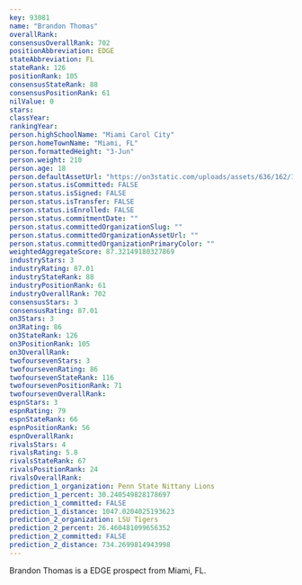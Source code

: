 ```yaml
---
key: 93081
name: "Brandon Thomas"
overallRank: 
consensusOverallRank: 702
positionAbbreviation: EDGE
stateAbbreviation: FL
stateRank: 126
positionRank: 105
consensusStateRank: 88
consensusPositionRank: 61
nilValue: 0
stars: 
classYear: 
rankingYear: 
person.highSchoolName: "Miami Carol City"
person.homeTownName: "Miami, FL"
person.formattedHeight: "3-Jun"
person.weight: 210
person.age: 18
person.defaultAssetUrl: "https://on3static.com/uploads/assets/636/162/162636.jpeg"
person.status.isCommitted: FALSE
person.status.isSigned: FALSE
person.status.isTransfer: FALSE
person.status.isEnrolled: FALSE
person.status.commitmentDate: ""
person.status.committedOrganizationSlug: ""
person.status.committedOrganizationAssetUrl: ""
person.status.committedOrganizationPrimaryColor: ""
weightedAggregateScore: 87.32149180327869
industryStars: 3
industryRating: 87.01
industryStateRank: 88
industryPositionRank: 61
industryOverallRank: 702
consensusStars: 3
consensusRating: 87.01
on3Stars: 3
on3Rating: 86
on3StateRank: 126
on3PositionRank: 105
on3OverallRank: 
twofoursevenStars: 3
twofoursevenRating: 86
twofoursevenStateRank: 116
twofoursevenPositionRank: 71
twofoursevenOverallRank: 
espnStars: 3
espnRating: 79
espnStateRank: 66
espnPositionRank: 56
espnOverallRank: 
rivalsStars: 4
rivalsRating: 5.8
rivalsStateRank: 67
rivalsPositionRank: 24
rivalsOverallRank: 
prediction_1_organization: Penn State Nittany Lions
prediction_1_percent: 30.240549828178697
prediction_1_committed: FALSE
prediction_1_distance: 1047.0204025193623
prediction_2_organization: LSU Tigers
prediction_2_percent: 26.460481099656352
prediction_2_committed: FALSE
prediction_2_distance: 734.2699814943998
---
```

Brandon Thomas is a EDGE prospect from Miami, FL.